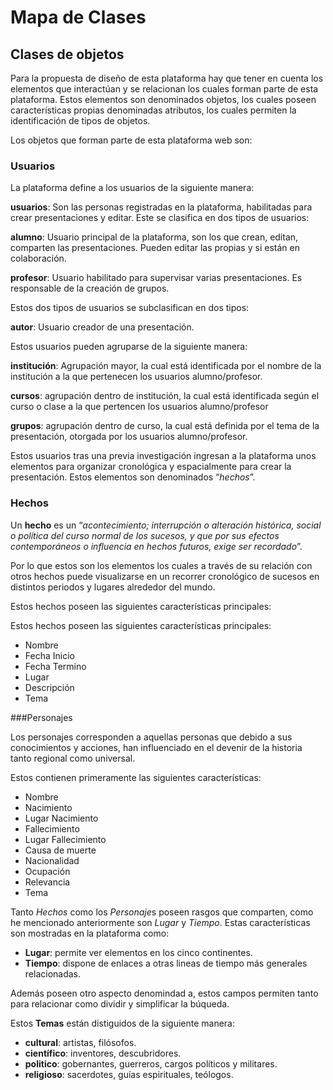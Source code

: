 # Mapa de Clases


## Clases de objetos



Para la propuesta de diseño de esta plataforma hay que tener en cuenta los elementos que interactúan y se relacionan los cuales forman parte de esta plataforma. Estos elementos son denominados objetos, los cuales poseen características propias denominadas atributos, los cuales permiten la identificación de tipos de objetos.

Los objetos que forman parte de esta plataforma web son:


### Usuarios



La plataforma define a los usuarios de la siguiente manera:

**usuarios**: Son las personas registradas en la plataforma, habilitadas para crear presentaciones y editar. Este se clasifica en dos tipos de usuarios:

**alumno**: Usuario principal de la plataforma, son los que crean, editan, comparten las presentaciones. Pueden editar las propias y si están en colaboración.

**profesor**: Usuario habilitado para supervisar varias presentaciones. Es responsable de la creación de grupos.

Estos dos tipos de usuarios se subclasifican en dos tipos:

**autor**: Usuario creador de una presentación.

Estos usuarios pueden agruparse de la siguiente manera:

**institución**: Agrupación mayor, la cual está identificada por el nombre de la institución a la que pertenecen los usuarios alumno/profesor.

**cursos**: agrupación dentro de institución, la cual está identificada según el curso o clase a la que pertencen los usuarios alumno/profesor

**grupos**: agrupación dentro de curso, la cual está definida por el tema de la presentación, otorgada por los usuarios alumno/profesor.

Estos usuarios tras una previa investigación ingresan a la plataforma unos elementos para organizar cronológica y espacialmente para crear la presentación. Estos elementos son denominados “*hechos*”.


### Hechos



Un **hecho** es un “*acontecimiento; interrupción o alteración histórica, social o política del curso normal de los sucesos, y que por sus efectos contemporáneos o influencia en hechos futuros, exige ser recordado*”.

Por lo que estos son los elementos los cuales a través de su relación con otros hechos puede visualizarse en un recorrer cronológico de sucesos en distintos periodos y lugares alrededor del mundo.

Estos hechos poseen las siguientes características principales:

Estos hechos poseen las siguientes características principales:

* Nombre
* Fecha Inicio
* Fecha Termino 
* Lugar
* Descripción
* Tema

###Personajes

Los personajes corresponden a aquellas personas que debido a sus conocimientos y acciones, han influenciado en el devenir de la historia tanto regional como universal.

Estos contienen primeramente las siguientes características:

* Nombre
* Nacimiento
* Lugar Nacimiento
* Fallecimiento
* Lugar Fallecimiento 
* Causa de muerte
* Nacionalidad
* Ocupación
* Relevancia
* Tema

Tanto *Hechos* como los *Personaje*s poseen rasgos que comparten, como he mencionado anteriormente son *Lugar* y *Tiempo*. Estas características son mostradas en la plataforma como:

* **Lugar**: permite ver elementos en los cinco continentes.
* **Tiempo**: dispone de enlaces a otras lineas de tiempo más generales relacionadas.

Además poseen otro aspecto denomindad a, estos campos permiten tanto para relacionar como dividir y simplificar la búqueda.

Estos **Temas** están distiguidos de la siguiente manera:

* **cultural**: artistas, filósofos.
* **científico**: inventores, descubridores.
* **politico**: gobernantes, guerreros, cargos políticos y  militares.
* **religioso**: sacerdotes, guías espirituales, teólogos.


